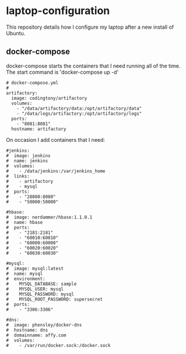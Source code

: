 # laptop-configuration
This repository details how I configure my laptop after a new install of Ubuntu.

## docker-compose

docker-compose starts the containers that I need running all of the time. The start command is 'docker-compose up -d'

```
# docker-compose.yml
#
artifactory:
  image: codingtony/artifactory
  volumes:
    - "/data/artifactory/data:/opt/artifactory/data"
    - "/data/logs/artifactory:/opt/artifactory/logs"
  ports:
    - "8081:8081"
  hostname: artifactory
```

On occasion I add containers that I need:

```
#jenkins:
#  image: jenkins
#  name: jenkins
#  volumes:
#    - /data/jenkins:/var/jenkins_home
#  links:
#    - artifactory
#    - mysql
#  ports:
#    - "28080:8080"
#    - "50000:50000"

#hbase:
#  image: nerdammer/hbase:1.1.0.1
#  name: hbase
#  ports:
#    - "2181:2181"
#    - "60010:60010"
#    - "60000:60000"
#    - "60020:60020"
#    - "60030:60030"

#mysql:
#  image: mysql:latest
#  name: mysql
#  environment:
#    MYSQL_DATABASE: sample
#    MYSQL_USER: mysql
#    MYSQL_PASSWORD: mysql
#    MYSQL_ROOT_PASSWORD: supersecret
#  ports:
#    - "3306:3306"

#dns:
#  image: phensley/docker-dns
#  hostname: dns
#  domainname: affy.com
#  volumes:
#    - /var/run/docker.sock:/docker.sock
```
